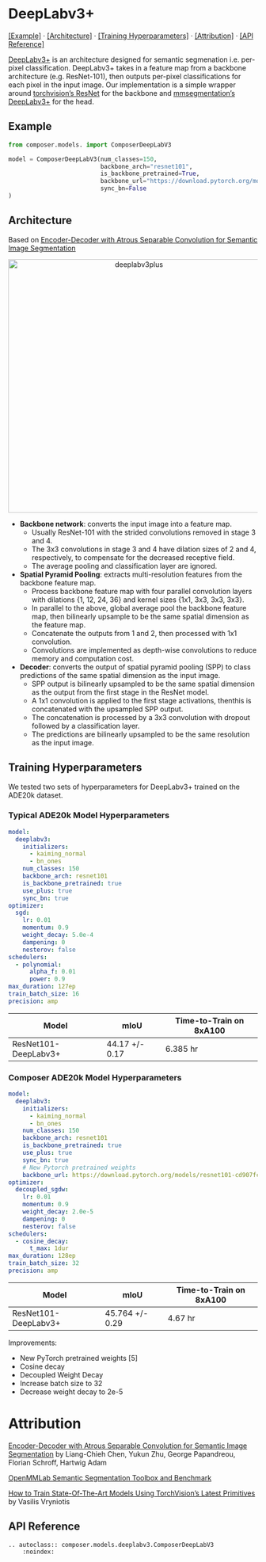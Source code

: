 # DeepLabv3+
[\[Example\]](#example) &middot; [\[Architecture\]](#architecture) &middot; [\[Training Hyperparameters\]](#training-hyperparameters) &middot; [\[Attribution\]](#attribution) &middot; [\[API Reference\]](#api-reference)

[DeepLabv3+](https://arxiv.org/abs/1802.02611) is an architecture designed for semantic segmenation i.e. per-pixel classification. DeepLabv3+ takes in a feature map from a backbone architecture (e.g. ResNet-101), then outputs per-pixel classifications for each pixel in the input image. Our implementation is a simple wrapper around [torchvision’s ResNet](https://pytorch.org/vision/stable/models.html#id10) for the backbone and [mmsegmentation’s DeepLabv3+](https://github.com/open-mmlab/mmsegmentation/tree/master/configs/deeplabv3plus) for the head.

## Example

```python
from composer.models. import ComposerDeepLabV3

model = ComposerDeepLabV3(num_classes=150,
                          backbone_arch="resnet101",
                          is_backbone_pretrained=True,
                          backbone_url="https://download.pytorch.org/models/resnet101-cd907fc2.pth",
                          sync_bn=False
)
```

## Architecture

Based on [Encoder-Decoder with Atrous Separable Convolution for Semantic Image Segmentation](https://arxiv.org/abs/1802.02611)

<div align=center>
<img src="https://storage.googleapis.com/docs.mosaicml.com/images/models/deeplabv3_v2.png" alt="deeplabv3plus" width="512">
</div>


- **Backbone network**: converts the input image into a feature map.
    * Usually ResNet-101 with the strided convolutions removed in stage 3 and 4.
    * The 3x3 convolutions in stage 3 and 4 have dilation sizes of 2 and 4, respectively, to compensate for the decreased receptive field.
    * The average pooling and classification layer are ignored.
- **Spatial Pyramid Pooling**: extracts multi-resolution features from the backbone feature map.
    * Process backbone feature map with four parallel convolution layers with dilations {1, 12, 24, 36} and kernel sizes {1x1, 3x3, 3x3, 3x3}.
    * In parallel to the above, global average pool the backbone feature map, then bilinearly upsample to be the same spatial dimension as the feature map.
    * Concatenate the outputs from 1 and 2, then processed with 1x1 convolution.
    * Convolutions are implemented as depth-wise convolutions to reduce memory and computation cost.
- **Decoder**: converts the output of spatial pyramid pooling (SPP) to class predictions of the same spatial dimension as the input image.
    * SPP output is bilinearly upsampled to be the same spatial dimension as the output from the first stage in the ResNet model.
    * A 1x1 convolution is applied to the first stage activations, thenthis is concatenated with the upsampled SPP output.
    * The concatenation is processed by a 3x3 convolution with dropout followed by a classification layer.
    * The predictions are bilinearly upsampled to be the same resolution as the input image.

## Training Hyperparameters

We tested two sets of hyperparameters for DeepLabv3+ trained on the ADE20k dataset.

### Typical ADE20k Model Hyperparameters

```yaml
model:
  deeplabv3:
    initializers:
      - kaiming_normal
      - bn_ones
    num_classes: 150
    backbone_arch: resnet101
    is_backbone_pretrained: true
    use_plus: true
    sync_bn: true
optimizer:
  sgd:
    lr: 0.01
    momentum: 0.9
    weight_decay: 5.0e-4
    dampening: 0
    nesterov: false
schedulers:
  - polynomial:
      alpha_f: 0.01
      power: 0.9
max_duration: 127ep
train_batch_size: 16
precision: amp
```

| Model | mIoU | Time-to-Train on 8xA100 |
| --- | --- | --- |
| ResNet101-DeepLabv3+ | 44.17 +/- 0.17 | 6.385 hr |

### Composer ADE20k Model Hyperparameters

```yaml
model:
  deeplabv3:
    initializers:
      - kaiming_normal
      - bn_ones
    num_classes: 150
    backbone_arch: resnet101
    is_backbone_pretrained: true
    use_plus: true
    sync_bn: true
    # New Pytorch pretrained weights
    backbone_url: https://download.pytorch.org/models/resnet101-cd907fc2.pth
optimizer:
  decoupled_sgdw:
    lr: 0.01
    momentum: 0.9
    weight_decay: 2.0e-5
    dampening: 0
    nesterov: false
schedulers:
  - cosine_decay:
      t_max: 1dur
max_duration: 128ep
train_batch_size: 32
precision: amp
```

| Model | mIoU | Time-to-Train on 8xA100 |
| --- | --- | --- |
| ResNet101-DeepLabv3+ | 45.764 +/- 0.29 | 4.67 hr |

Improvements:

- New PyTorch pretrained weights [5]
- Cosine decay
- Decoupled Weight Decay
- Increase batch size to 32
- Decrease weight decay to 2e-5

# Attribution

[Encoder-Decoder with Atrous Separable Convolution for Semantic Image Segmentation](https://arxiv.org/abs/1802.02611) by Liang-Chieh Chen, Yukun Zhu, George Papandreou, Florian Schroff, Hartwig Adam

[OpenMMLab Semantic Segmentation Toolbox and Benchmark](https://github.com/open-mmlab/mmsegmentation)

[How to Train State-Of-The-Art Models Using TorchVision’s Latest Primitives](https://pytorch.org/blog/how-to-train-state-of-the-art-models-using-torchvision-latest-primitives/) by Vasilis Vryniotis

## API Reference

```{eval-rst}
.. autoclass:: composer.models.deeplabv3.ComposerDeepLabV3
    :noindex:
```
